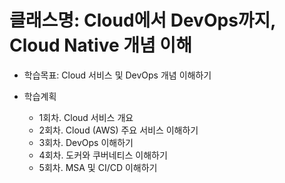 # 클래스명: Cloud에서 DevOps까지, Cloud Native 개념 이해
   
- 학습목표: Cloud 서비스 및 DevOps 개념 이해하기
   
- 학습계획 
  - 1회차. Cloud 서비스 개요   
  - 2회차. Cloud (AWS) 주요 서비스 이해하기   
  - 3회차. DevOps 이해하기   
  - 4회차. 도커와 쿠버네티스 이해하기   
  - 5회차. MSA 및 CI/CD 이해하기   
